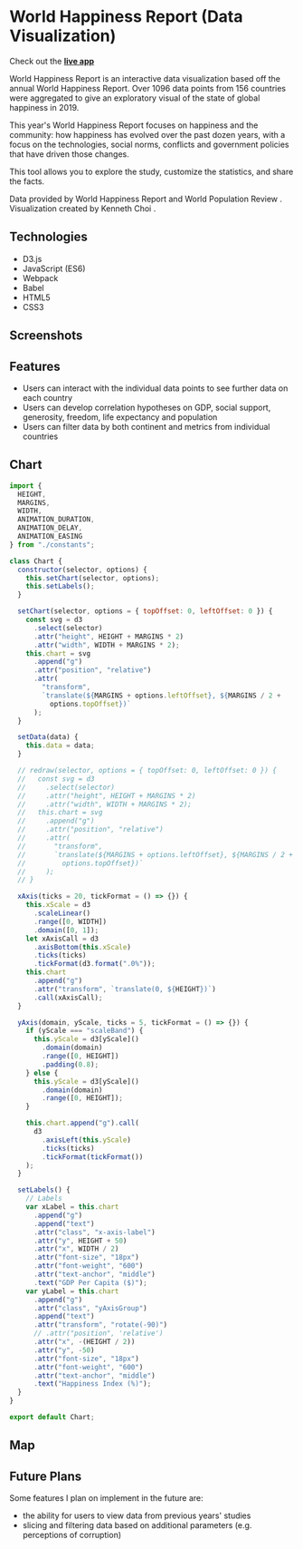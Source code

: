 # World Happiness Report (Data Visualization)
Check out the **[live app](https://mrkchoi.github.io/WHR_data_visualization/)**

World Happiness Report is an interactive data visualization based off the annual World Happiness Report. Over 1096 data points from 156 countries were aggregated to give an exploratory visual of the state of global happiness in 2019.  

This year's World Happiness Report focuses on happiness and the community: how happiness has evolved over the past dozen years, with a focus on the technologies, social norms, conflicts and government policies that have driven those changes.  

This tool allows you to explore the study, customize the statistics, and share the facts.  

Data provided by World Happiness Report and World Population Review . 
Visualization created by Kenneth Choi . 

## Technologies
* D3.js
* JavaScript (ES6)
* Webpack
* Babel
* HTML5
* CSS3

## Screenshots

## Features
* Users can interact with the individual data points to see further data on each country
* Users can develop correlation hypotheses on GDP, social support, generosity, freedom, life expectancy and population
* Users can filter data by both continent and metrics from individual countries

## Chart
```javascript
import {
  HEIGHT,
  MARGINS,
  WIDTH,
  ANIMATION_DURATION,
  ANIMATION_DELAY,
  ANIMATION_EASING
} from "./constants";

class Chart {
  constructor(selector, options) {
    this.setChart(selector, options);
    this.setLabels();
  }

  setChart(selector, options = { topOffset: 0, leftOffset: 0 }) {
    const svg = d3
      .select(selector)
      .attr("height", HEIGHT + MARGINS * 2)
      .attr("width", WIDTH + MARGINS * 2);
    this.chart = svg
      .append("g")
      .attr("position", "relative")
      .attr(
        "transform",
        `translate(${MARGINS + options.leftOffset}, ${MARGINS / 2 +
          options.topOffset})`
      );
  }

  setData(data) {
    this.data = data;
  }

  // redraw(selector, options = { topOffset: 0, leftOffset: 0 }) {
  //   const svg = d3
  //     .select(selector)
  //     .attr("height", HEIGHT + MARGINS * 2)
  //     .attr("width", WIDTH + MARGINS * 2);
  //   this.chart = svg
  //     .append("g")
  //     .attr("position", "relative")
  //     .attr(
  //       "transform",
  //       `translate(${MARGINS + options.leftOffset}, ${MARGINS / 2 +
  //         options.topOffset})`
  //     );
  // }

  xAxis(ticks = 20, tickFormat = () => {}) {
    this.xScale = d3
      .scaleLinear()
      .range([0, WIDTH])
      .domain([0, 1]);
    let xAxisCall = d3
      .axisBottom(this.xScale)
      .ticks(ticks)
      .tickFormat(d3.format(".0%"));
    this.chart
      .append("g")
      .attr("transform", `translate(0, ${HEIGHT})`)
      .call(xAxisCall);
  }

  yAxis(domain, yScale, ticks = 5, tickFormat = () => {}) {
    if (yScale === "scaleBand") {
      this.yScale = d3[yScale]()
        .domain(domain)
        .range([0, HEIGHT])
        .padding(0.8);
    } else {
      this.yScale = d3[yScale]()
        .domain(domain)
        .range([0, HEIGHT]);
    }

    this.chart.append("g").call(
      d3
        .axisLeft(this.yScale)
        .ticks(ticks)
        .tickFormat(tickFormat())
    );
  }

  setLabels() {
    // Labels
    var xLabel = this.chart
      .append("g")
      .append("text")
      .attr("class", "x-axis-label")
      .attr("y", HEIGHT + 50)
      .attr("x", WIDTH / 2)
      .attr("font-size", "18px")
      .attr("font-weight", "600")
      .attr("text-anchor", "middle")
      .text("GDP Per Capita ($)");
    var yLabel = this.chart
      .append("g")
      .attr("class", "yAxisGroup")
      .append("text")
      .attr("transform", "rotate(-90)")
      // .attr("position", 'relative')
      .attr("x", -(HEIGHT / 2))
      .attr("y", -50)
      .attr("font-size", "18px")
      .attr("font-weight", "600")
      .attr("text-anchor", "middle")
      .text("Happiness Index (%)");
  }
}

export default Chart;

```
## Map

## Future Plans
Some features I plan on implement in the future are:

* the ability for users to view data from previous years' studies
* slicing and filtering data based on additional parameters (e.g. perceptions of corruption)
